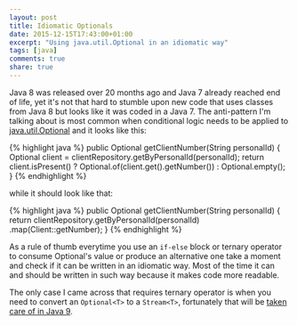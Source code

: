 ```yaml
---
layout: post
title: Idiomatic Optionals
date: 2015-12-15T17:43:00+01:00
excerpt: "Using java.util.Optional in an idiomatic way"
tags: [java]
comments: true
share: true
---
```


Java 8 was released over 20 months ago and Java 7 already reached end of life, yet it's not that hard to stumble upon new code that uses classes from Java 8 but looks like it was coded in a Java 7.
The anti-pattern I'm talking about is most common when conditional logic needs to be applied to [java.util.Optional](https://docs.oracle.com/javase/8/docs/api/java/util/Optional.html) and it looks like this:

{% highlight java %}
public Optional<String> getClientNumber(String personalId) {
    Optional<Client> client = clientRepository.getByPersonalId(personalId);
    return client.isPresent() ? Optional.of(client.get().getNumber()) : Optional.empty();
}
{% endhighlight %}

while it should look like that:

{% highlight java %}
public Optional<String> getClientNumber(String personalId) {
    return clientRepository.getByPersonalId(personalId)
            .map(Client::getNumber);
}
{% endhighlight %}

As a rule of thumb everytime you use an `if-else` block or ternary operator to consume Optional's value or produce an alternative one take a moment and check if it can be written in an idiomatic way.
Most of the time it can and should be written in such way because it makes code more readable.

The only case I came across that requires ternary operator is when you need to convert an `Optional<T>` to a `Stream<T>`, fortunately that will be [taken care of in Java 9](https://bugs.openjdk.java.net/browse/JDK-8050820).
